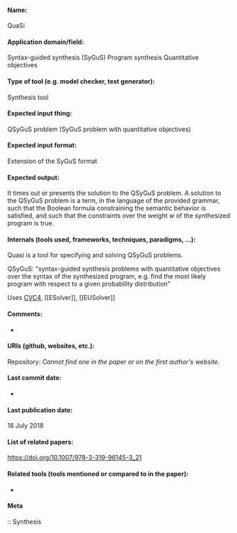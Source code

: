 #### Name:
QuaSi

#### Application domain/field:
Syntax-guided synthesis (SyGuS)
Program synthesis
Quantitative objectives

#### Type of tool (e.g. model checker, test generator):
Synthesis tool

#### Expected input thing:
QSyGuS problem (SyGuS problem with quantitative objectives)

#### Expected input format:
Extension of the SyGuS format

#### Expected output:
It times out or presents the solution to the QSyGuS problem. 
A solution to the QSyGuS problem is a term, in the language of the provided grammar, such that the Boolean formula constraining the semantic behavior is satisfied, and such that the constraints over the weight $w$ of the synthesized program is true.

#### Internals (tools used, frameworks, techniques, paradigms, ...):
Quasi is a tool for specifying and solving QSyGuS problems.

QSyGuS: "syntax-guided synthesis problems with quantitative objectives over the syntax of the synthesized program, e.g. find the most likely program with respect to a given probability distribution"

Uses [CVC4](../Solvers/SMT/CVC4.md), [[ESolver]], [[EUSolver]]

#### Comments:
-

#### URIs (github, websites, etc.):
Repository: *Cannot find one in the paper or on the first author's website.*

#### Last commit date:
-

#### Last publication date:
18 July 2018

#### List of related papers:
https://doi.org/10.1007/978-3-319-96145-3_21

#### Related tools (tools mentioned or compared to in the paper):
-

#### Meta
:: Synthesis